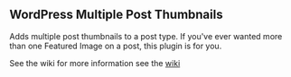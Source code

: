 WordPress Multiple Post Thumbnails
----

Adds multiple post thumbnails to a post type. If you've ever wanted more than one Featured Image on a post, this plugin is for you.

See the wiki for more information see the [wiki](https://github.com/voceconnect/multi-post-thumbnails/wiki)